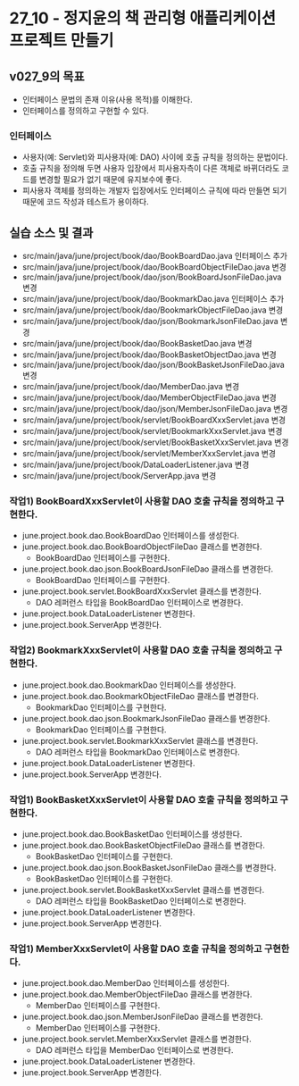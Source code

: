 # 27_10 - 정지윤의 책 관리형 애플리케이션 프로젝트 만들기

## v027_9의 목표

- 인터페이스 문법의 존재 이유(사용 목적)를 이해한다.
- 인터페이스를 정의하고 구현할 수 있다.

### 인터페이스

- 사용자(예: Servlet)와 피사용자(예: DAO) 사이에 호출 규칙을 정의하는 문법이다.
- 호출 규칙을 정의해 두면 사용자 입장에서 피사용자측이 다른 객체로 바뀌더라도 
  코드를 변경할 필요가 없기 때문에 유지보수에 좋다.
- 피사용자 객체를 정의하는 개발자 입장에서도 인터페이스 규칙에 따라 만들면 되기 때문에 코드 작성과 테스트가 용이하다.

## 실습 소스 및 결과

- src/main/java/june/project/book/dao/BookBoardDao.java 인터페이스 추가
- src/main/java/june/project/book/dao/BookBoardObjectFileDao.java 변경
- src/main/java/june/project/book/dao/json/BookBoardJsonFileDao.java 변경
- src/main/java/june/project/book/dao/BookmarkDao.java 인터페이스 추가
- src/main/java/june/project/book/dao/BookmarkObjectFileDao.java 변경
- src/main/java/june/project/book/dao/json/BookmarkJsonFileDao.java 변경
- src/main/java/june/project/book/dao/BookBasketDao.java 변경
- src/main/java/june/project/book/dao/BookBasketObjectDao.java 변경
- src/main/java/june/project/book/dao/json/BookBasketJsonFileDao.java 변경
- src/main/java/june/project/book/dao/MemberDao.java 변경
- src/main/java/june/project/book/dao/MemberObjectFileDao.java 변경
- src/main/java/june/project/book/dao/json/MemberJsonFileDao.java 변경
- src/main/java/june/project/book/servlet/BookBoardXxxServlet.java 변경
- src/main/java/june/project/book/servlet/BookmarkXxxServlet.java 변경
- src/main/java/june/project/book/servlet/BookBasketXxxServlet.java 변경
- src/main/java/june/project/book/servlet/MemberXxxServlet.java 변경
- src/main/java/june/project/book/DataLoaderListener.java 변경
- src/main/java/june/project/book/ServerApp.java 변경

### 작업1) BookBoardXxxServlet이 사용할 DAO 호출 규칙을 정의하고 구현한다.

- june.project.book.dao.BookBoardDao 인터페이스를 생성한다.
- june.project.book.dao.BookBoardObjectFileDao 클래스를 변경한다.
  - BookBoardDao 인터페이스를 구현한다.
- june.project.book.dao.json.BookBoardJsonFileDao 클래스를 변경한다.
  - BookBoardDao 인터페이스를 구현한다.
- june.project.book.servlet.BookBoardXxxServlet 클래스를 변경한다.
  - DAO 레퍼런스 타입을 BookBoardDao 인터페이스로 변경한다.
- june.project.book.DataLoaderListener 변경한다.
- june.project.book.ServerApp 변경한다.

### 작업2) BookmarkXxxServlet이 사용할 DAO 호출 규칙을 정의하고 구현한다.

- june.project.book.dao.BookmarkDao 인터페이스를 생성한다.
- june.project.book.dao.BookmarkObjectFileDao 클래스를 변경한다.
  - BookmarkDao 인터페이스를 구현한다.
- june.project.book.dao.json.BookmarkJsonFileDao 클래스를 변경한다.
  - BookmarkDao 인터페이스를 구현한다.
- june.project.book.servlet.BookmarkXxxServlet 클래스를 변경한다.
  - DAO 레퍼런스 타입을 BookmarkDao 인터페이스로 변경한다.
- june.project.book.DataLoaderListener 변경한다.
- june.project.book.ServerApp 변경한다.

### 작업1) BookBasketXxxServlet이 사용할 DAO 호출 규칙을 정의하고 구현한다.

- june.project.book.dao.BookBasketDao 인터페이스를 생성한다.
- june.project.book.dao.BookBasketObjectFileDao 클래스를 변경한다.
  - BookBasketDao 인터페이스를 구현한다.
- june.project.book.dao.json.BookBasketJsonFileDao 클래스를 변경한다.
  - BookBasketDao 인터페이스를 구현한다.
- june.project.book.servlet.BookBasketXxxServlet 클래스를 변경한다.
  - DAO 레퍼런스 타입을 BookBasketDao 인터페이스로 변경한다.
- june.project.book.DataLoaderListener 변경한다.
- june.project.book.ServerApp 변경한다.

### 작업1) MemberXxxServlet이 사용할 DAO 호출 규칙을 정의하고 구현한다.

- june.project.book.dao.MemberDao 인터페이스를 생성한다.
- june.project.book.dao.MemberObjectFileDao 클래스를 변경한다.
  - MemberDao 인터페이스를 구현한다.
- june.project.book.dao.json.MemberJsonFileDao 클래스를 변경한다.
  - MemberDao 인터페이스를 구현한다.
- june.project.book.servlet.MemberXxxServlet 클래스를 변경한다.
  - DAO 레퍼런스 타입을 MemberDao 인터페이스로 변경한다.
- june.project.book.DataLoaderListener 변경한다.
- june.project.book.ServerApp 변경한다.
